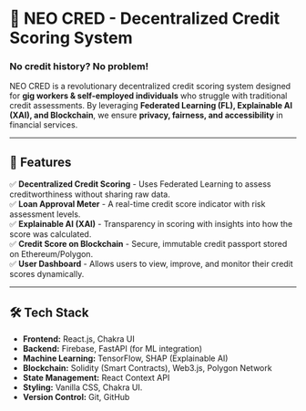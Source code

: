 # 🚀 NEO CRED - Decentralized Credit Scoring System

### **No credit history? No problem!**  
NEO CRED is a revolutionary decentralized credit scoring system designed for **gig workers & self-employed individuals** who struggle with traditional credit assessments. By leveraging **Federated Learning (FL), Explainable AI (XAI), and Blockchain**, we ensure **privacy, fairness, and accessibility** in financial services.

---

## 🌟 Features

✅ **Decentralized Credit Scoring** - Uses Federated Learning to assess creditworthiness without sharing raw data.  
✅ **Loan Approval Meter** - A real-time credit score indicator with risk assessment levels.  
✅ **Explainable AI (XAI)** - Transparency in scoring with insights into how the score was calculated.  
✅ **Credit Score on Blockchain** - Secure, immutable credit passport stored on Ethereum/Polygon.  
✅ **User Dashboard** - Allows users to view, improve, and monitor their credit scores dynamically.  

---

## 🛠️ Tech Stack

- **Frontend:** React.js, Chakra UI
- **Backend:** Firebase, FastAPI (for ML integration)
- **Machine Learning:** TensorFlow, SHAP (Explainable AI)
- **Blockchain:** Solidity (Smart Contracts), Web3.js, Polygon Network
- **State Management:** React Context API
- **Styling:** Vanilla CSS, Chakra UI.
- **Version Control:** Git, GitHub


